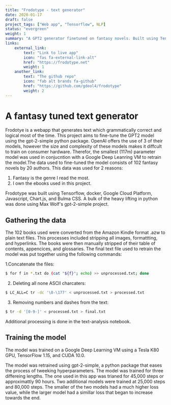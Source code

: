 ```yaml
---
title: "Frodotype - text generator"
date: 2020-01-17
draft: false
project_tags: ["Web app", "Tensorflow", NLP]
status: "evergreen"
weight: 1
summary: "A GPT2 generator finetuned on fantasy novels. Built using Tensorflow, Chart.js, GCP and Docker"
links:
    external_link:
        text: "Link to live app"
        icon: "fas fa-external-link-alt"
        href: "https://frodotype.net"
        weight: 1
    another_link:
        text: "The github repo"
        icon: "fab alt brands fa-github"
        href: "https://github.com/gdeol4/frodotype"
        weight: 2
---
```


# A fantasy tuned text generator

Frodotye is a webapp that generates text which grammatically correct and logical most of the time. This project aims to fine-tune the GPT2 model using the gpt-2-simple python package. OpenAI offers the use of 3 of their models, however the size and complexity of these models makes it diffcult to train on consumer hardware. Therefor, the smallest (117m) parameter model was used in conjucntion with a Google Deep Leanring VM to retrain the model.The data used to fine-tuned the model consists of 102 fantasy novels by 20 authors. This data was used for 2 reasons:

1. Fantasy is the genre I read the most.
2. I own the ebooks used in this project.

Frodotype was built using Tensorflow, docker, Google Cloud Platform, Javascript, Chart.js, and Bulma CSS. A bulk of the heavy lifting in python was done using Max Wolf's gpt-2-simple project.

## Gathering the data

The 102 books used were converted from the Amazon Kindle format .azw to plain text files. This processes included stripping all images, formattting, and hyperlinks. The books were then manually stripped of their table of contents, appencices, and glossaries. The final text file used to retrain the model was put together using the following commands:

1.Concatenate the files:

```bash
$ for f in *.txt do (cat "${f}"; echo) >> unprocessed.txt; done
```

2. Deleting all none ASCII charcaters:

```bash
$ LC_ALL=C tr -dc '\0-\177' < unprocessed.txt > processed.txt
```

3. Removing numbers and dashes from the text:

```bash
$ tr -d '[0-9-]' < processed.txt > final.txt
```

Additional processing is done in the text-analysis notebook.

## Training the model

The model was trained on a Google Deep Learning VM using a Tesla K80 GPU, TensorFlow 1.15, and CUDA 10.0.

The model was retrained using gpt-2-simple, a python package that eases the process of tweeking hyperparameters. The model was trained for three differeing lengths. The one used in this app was trianed for 45,000 steps or approximattly 90 hours. Two additional models were trained at 25,000 steps and 80,000 steps. The smaller of the two models had a much higher loss value, while the larger model had a simillar loss that began to increase towards the end.